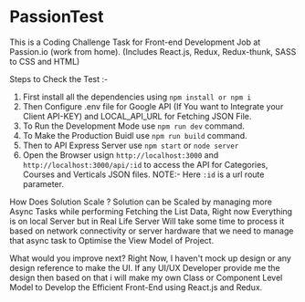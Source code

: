 # PassionTest
This is a Coding Challenge Task for Front-end Development Job at Passion.io (work from home).
(Includes React.js, Redux, Redux-thunk, SASS to CSS and HTML)

Steps to Check the Test :-

1) First install all the dependencies using `npm install or npm i `
2) Then Configure .env file for Google API (If You want to Integrate your Client API-KEY) and LOCAL_API_URL for Fetching JSON File.
3) To Run the Development Mode use `npm run dev` command.
4) To Make the Production Buidl use `npm run build` command.
5) Then to API Express Server use `npm start` or `node server`
6) Open the Browser usign `http://localhost:3000` and `http://localhost:3000/api/:id` to access the API for Categories, Courses and Verticals JSON files.  NOTE:- Here `:id` is a url route parameter. 

How Does Solution Scale ?
Solution can be Scaled by managing more Async Tasks while performing Fetching the List Data, Right now Everything is on local Server but in Real Life Server Will take some time to process it based on network connectivity or server hardware that we need to manage that async task to Optimise the View Model of Project.

What would you improve next?
Right Now, I haven't mock up design or any design reference to make the UI. If any UI/UX Developer provide me the design then based on that i will make my own Class or Component Level Model to Develop the Efficient Front-End using React.js and Redux.



